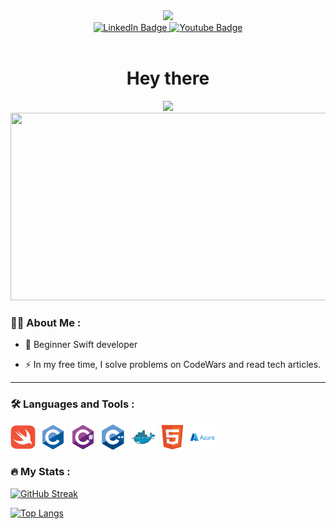 <div id="header" align="center">
  <img src="https://media.giphy.com/media/R03zWv5p1oNSQd91EP/giphy.gif" width="100"/>
</div>

<div id="badges"  align="center">
  <a href="https://instagram.com/mximpolovinkin" >
    <img src="https://img.shields.io/badge/Instagram-green?style=for-the-badge&logo=Instagram&logoColor=white" alt="LinkedIn Badge"/>
  </a>
   <a href="https://vk.com/mximpolovinkin">
    <img src="https://img.shields.io/badge/VK-blue?style=for-the-badge&logo=VK&logoColor=white" alt="Youtube Badge"/>
  </a>
</div>
<div align="center" >
<img  src="https://komarev.com/ghpvc/?username=maximpolovinkin&style=flat-square&color=blue" alt=""/>
  </div>
  <div align="center">
<h1 align="center" >
  Hey there
</h1>
   <img src="https://media.giphy.com/media/skMw9r8WsPZZ0MWyJP/giphy.gif" width="30px" />
  </div>
  <div align="center">
  <img src="https://media.giphy.com/media/dWesBcTLavkZuG35MI/giphy.gif" width="600" height="300"/>
</div>

### :man_technologist: About Me :
- :telescope: Beginner Swift developer

- :zap: In my free time, I solve problems on CodeWars and read tech articles.

---

### :hammer_and_wrench: Languages and Tools :
<div>
  <img src="https://github.com/devicons/devicon/blob/master/icons/swift/swift-original.svg" title="Swift" alt="Swift" width="40" height="40"/>&nbsp;
  <img src="https://github.com/devicons/devicon/blob/master/icons/c/c-original.svg" title="C" alt="C" width="40" height="40"/>&nbsp;
  <img src="https://github.com/devicons/devicon/blob/master/icons/csharp/csharp-original.svg" title="CSharp" alt="CSharp" width="40" height="40"/>&nbsp;
  <img src="https://github.com/devicons/devicon/blob/master/icons/cplusplus/cplusplus-original.svg" title="C ++" alt="C ++" width="40" height="40"/>&nbsp;
 <img src="https://github.com/devicons/devicon/blob/master/icons/docker/docker-original.svg" title="Docker" alt="Docker" width="40" height="40"/>&nbsp;
  <img src="https://github.com/devicons/devicon/blob/master/icons/html5/html5-original.svg" title="HTML" alt="HTML" width="40" height="40"/>&nbsp;
   <img src="https://github.com/devicons/devicon/blob/master/icons/azure/azure-original-wordmark.svg" title="Azure" alt="Azure" width="40" height="40"/>&nbsp;
</div>

### :fire: My Stats :

[![GitHub Streak](http://github-readme-streak-stats.herokuapp.com?user=maximpolovinkin&theme=dark&background=000000)](https://git.io/streak-stats)
  
[![Top Langs](https://github-readme-stats.vercel.app/api/top-langs/?username=maximpolovinkin&layout=compact&theme=vision-friendly-dark)](https://github.com/anuraghazra/github-readme-stats)

